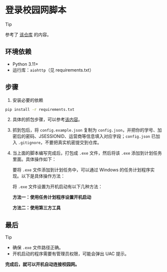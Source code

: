 # 登录校园网脚本

>[!tip]
> 
>参考了 [该仓库](https://github.com/AaronZSAM101/CampusNetworkConnection) 的内容。

## 环境依赖
- Python 3.11+
- 运行库：`aiohttp`（见 requirements.txt）

## 步骤

1. 安装必要的依赖 
   
```bash
pip install -r requirements.txt
```

2. 具体的抓包步骤，可以参考[该内容](https://github.com/AaronZSAM101/CampusNetworkConnection/blob/main/README.md)。
   
3. 抓到包后，将 `config.example.json` 复制为 `config.json`，并把你的学号、加密后的密码、JSESSIONID、运营商等信息填入对应字段；`config.json` 已加入 `.gitignore`，不要把真实机密提交到仓库。

4. 当上面的脚本编写完成后，打包成 `.exe` 文件，然后将该 `.exe` 添加到计划任务里面。具体操作如下：

   要将 `.exe` 文件添加到计划任务中，可以通过 Windows 的任务计划程序实现。以下是具体操作方法：
   
   将 `.exe` 文件设置为开机启动有以下几种方法：
   
   
   **方法一：使用任务计划程序设置开机启动**
   
   **方法二：使用第三方工具**

## 最后

> [!tip] 
> 
>  - 确保 `.exe` 文件路径正确。
>  - 开机启动的程序需要有管理员权限，可能会弹出 UAC 提示。

**完成后，就可以开机自动连接校园网。**
